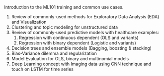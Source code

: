 Introduction to the ML101 training and common use cases.
	
1. Review of commonly-used methods for Exploratory Data Analysis (EDA) and Visualization
2. Clustering and topic modeling for unstructured data
3. Review of commonly-used predictive models with healthcare examples:
	1. Regression with continuous dependent (OLS and variants)
	2. Regression with binary dependent (Logistic and variants)
4. Decision trees and ensemble models (Bagging, boosting & stacking)
5. Bias-Variance dilemma and regularization
6. Model Evaluation for OLS, binary and multinomial models
7. Deep Learning concept with Imaging data using CNN technique and touch on LSTM for time series
